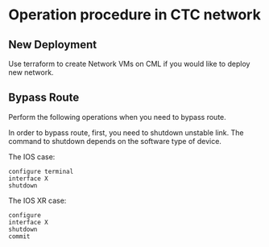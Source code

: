 # Operation procedure in CTC network


## New Deployment

Use terraform to create Network VMs on CML if you would like to deploy new network.



## Bypass Route

Perform the following operations when you need to bypass route.

In order to bypass route, first, you need to shutdown unstable link.
The command to shutdown depends on the software type of device. 


The IOS case:

```
configure terminal
interface X
shutdown
```

The IOS XR case:

```
configure
interface X
shutdown
commit
```

